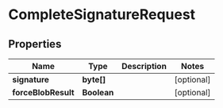 

# CompleteSignatureRequest


## Properties

| Name | Type | Description | Notes |
|------------ | ------------- | ------------- | -------------|
|**signature** | **byte[]** |  |  [optional] |
|**forceBlobResult** | **Boolean** |  |  [optional] |




